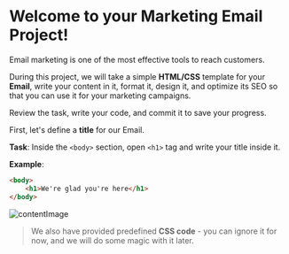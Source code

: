 # Welcome to your Marketing Email Project!

Email marketing is one of the most effective tools to reach customers.

During this project, we will take a simple **HTML/CSS** template for your **Email**, write your content in it, format it, design it, and optimize its SEO so that you can use it for your marketing campaigns.

Review the task, write your code, and commit it to save your progress.

First, let's define a **title** for our Email.

**Task**: Inside the `<body>` section, open `<h1>` tag and write your title inside it.

**Example**:
```html
<body>
    <h1>We're glad you're here</h1>
</body>
```

![contentImage](https://api.sololearn.com/DownloadFile?id=4646)

>We also have provided predefined **CSS code** - you can ignore it for now, and we will do some magic with it later.
